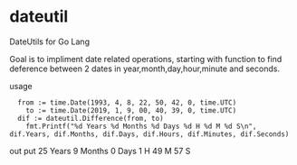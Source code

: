 # dateutil
DateUtils for Go Lang

Goal is to impliment date related operations, starting with function to find deference between 2 dates in year,month,day,hour,minute and 
seconds.

usage 
```
  from := time.Date(1993, 4, 8, 22, 50, 42, 0, time.UTC)
	to := time.Date(2019, 1, 9, 00, 40, 39, 0, time.UTC)
  dif := dateutil.Difference(from, to)
	fmt.Printf("%d Years %d Months %d Days %d H %d M %d S\n", dif.Years, dif.Months, dif.Days, dif.Hours, dif.Minutes, dif.Seconds)
 ```
  out put 
    25 Years 9 Months 0 Days 1 H 49 M 57 S
